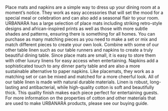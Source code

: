 Place mats and napkins are a simple way to dress up your dining room at a moment’s notice. They work as easy accessories that will set the mood for a special meal or celebration and can also add a seasonal flair to your room. URBANARA has a large selection of place mats including striking retro-style designs and african-inspired prints as well as those with more subtle shades and patterns, ensuring there is something for all homes. You can purchase as many matching pieces as you need to make a set or mix and match different pieces to create your own look. Combine with some of our other table linen such as our table runners and napkins to create a truly beautiful dining table. Since place mats are small, it is easy to store them with other luxury linens for easy access when entertaining. Napkins add a sophisticated touch to any dinner party table and are also a more sustainable alternative to paper napkins. Like placemats, they work as a matching set or can be mixed and matched for a more cheerful look. All of our table linen is made with natural durable materials. Linen is robust, long-lasting and antibacterial, while high-quality cotton is soft and beautifully thick. This quality finish makes each piece perfect for entertaining guests. For more information on the properties of cotton and other materials that are used to make URBANARA products, please see our buying guide.
